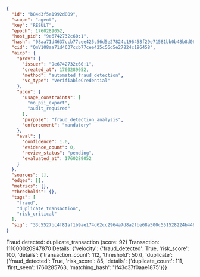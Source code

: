 ```json
{
  "id": "b84d3f5a1992d809",
  "scope": "agent",
  "key": "RESULT",
  "epoch": 1760289052,
  "host_pid": "9e6742732c60:1",
  "hash": "08aa71d4637ccb77cee425c56d5e27824c196458f29e71581bb0b48b8d06a8cb",
  "cid": "QmV108aa71d4637ccb77cee425c56d5e27824c196458",
  "aicp": {
    "prov": {
      "issuer": "9e6742732c60:1",
      "created_at": 1760289052,
      "method": "automated_fraud_detection",
      "vc_type": "VerifiableCredential"
    },
    "ucon": {
      "usage_constraints": [
        "no_pii_export",
        "audit_required"
      ],
      "purpose": "fraud_detection_analysis",
      "enforcement": "mandatory"
    },
    "eval": {
      "confidence": 1.0,
      "evidence_count": 0,
      "review_status": "pending",
      "evaluated_at": 1760289052
    }
  },
  "sources": [],
  "edges": [],
  "metrics": {},
  "thresholds": {},
  "tags": [
    "fraud",
    "duplicate_transaction",
    "risk_critical"
  ],
  "sig": "33c5527bc4f81af1b9ae174d62cc2964a7d8a2fbe68a500c551528224b448d8e"
}
```

Fraud detected: duplicate_transaction (score: 92)
Transaction: 111000020947870
Details: {'velocity': {'fraud_detected': True, 'risk_score': 100, 'details': {'transaction_count': 112, 'threshold': 50}}, 'duplicate': {'fraud_detected': True, 'risk_score': 85, 'details': {'duplicate_count': 111, 'first_seen': 1760285763, 'matching_hash': '1f43c37f0aae1875'}}}